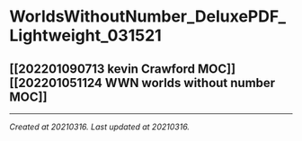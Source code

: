 # WorldsWithoutNumber_DeluxePDF_Lightweight_031521
 [[202201090713 kevin Crawford MOC]] [[202201051124 WWN worlds without number MOC]]
---




---

_Created at 20210316._
_Last updated at 20210316._



